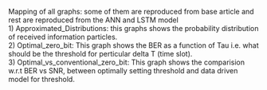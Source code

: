 Mapping of all graphs: some of them are reproduced from base article and rest are reproduced from the ANN and LSTM model 
</br> 1) Approximated_Distributions: this graphs shows the probability distribution of received information particles.
</br> 2) Optimal_zero_bit: This graph shows the BER as a function of Tau i.e. what should be the threshold for perticular delta T (time slot).
</br> 3) Optimal_vs_conventional_zero_bit: This graph shows the comparision w.r.t BER vs SNR, between optimally setting threshold and data driven model for threshold.
